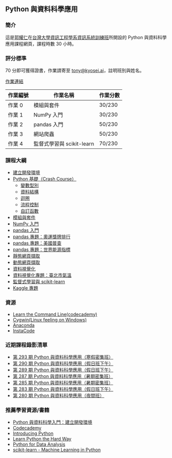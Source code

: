 ## Python 與資料科學應用

### 簡介

這是[郭耀仁](https://www.facebook.com/yaojen.kuo.1)在[台灣大學資訊工程學系資訊系統訓練班](https://www.csie.ntu.edu.tw/train/)所開設的 Python 與資料科學應用課程網頁，課程時數 30 小時。

### 評分標準

70 分即可獲得證書，作業請寄至 tony@kyosei.ai，註明班別與姓名。

[作業連結](https://yaojenkuo.github.io/python_4_ds/homework.slides.html)

|作業編號|作業名稱|作業分數|
|-------|------|-------|
|作業 0|模組與套件|30/230|
|作業 1|NumPy 入門|30/230|
|作業 2|pandas 入門|50/230|
|作業 3|網站爬蟲|50/230|
|作業 4|監督式學習與 scikit-learn|70/230|

### 課程大綱

- [建立開發環境](https://yaojenkuo.github.io/python_4_ds/dev_env.slides.html)
- [Python 基礎（Crash Course）](https://yaojenkuo.github.io/python_4_ds/python_crash_course.slides.html)
    - [變數型別](https://yaojenkuo.github.io/python_4_ds/variable_types.slides.html)
    - [資料結構](https://yaojenkuo.github.io/python_4_ds/data_structure.slides.html)
    - [迴圈](https://yaojenkuo.github.io/python_4_ds/loop.slides.html)
    - [流程控制](https://yaojenkuo.github.io/python_4_ds/control_statement.slides.html)
    - [自訂函數](https://yaojenkuo.github.io/python_4_ds/function.slides.html)
- [模組與套件](https://yaojenkuo.github.io/python_4_ds/module.slides.html)
- [NumPy 入門](https://yaojenkuo.github.io/python_4_ds/ch4.slides.html)
- [pandas 入門](https://yaojenkuo.github.io/python_4_ds/pandas_intro.slides.html)
- [pandas 專題：奧運獎牌排行](https://yaojenkuo.github.io/python_4_ds/pandas_olympic.slides.html)
- [pandas 專題：美國普查](https://yaojenkuo.github.io/python_4_ds/pandas_us_census.slides.html)
- [pandas 專題：世界能源指標](https://yaojenkuo.github.io/python_4_ds/pandas_energy_indicator.slides.html)
- [靜態網頁擷取](https://yaojenkuo.github.io/python_4_ds/static_scraper.slides.html)
- [動態網頁擷取](https://yaojenkuo.github.io/python_4_ds/dynamic_scraper.slides.html)
- [資料視覺化]()
- [資料視覺化專題：臺北市氣溫]()
- [監督式學習與 scikit-learn]()
- [Kaggle 專題]()

### 資源

- [Learn the Command Line(codecademy)](https://www.codecademy.com/learn/learn-the-command-line)
- [Cygwin(Linux feeling on Windows)](http://www.cygwin.com/)
- [Anaconda](https://www.continuum.io/downloads)
- [InstaCode](http://instacode.live/channel/tony)

### 近期課程錄影清單

- [第 293 期 Python 與資料科學應用（寒假密集班）](https://www.youtube.com/playlist?list=PLEq7iw5uOtuUp3Iv2e9CFSMpocWSB36va)
- [第 290 期 Python 與資料科學應用（假日班下午）](https://www.youtube.com/playlist?list=PLEq7iw5uOtuXK0Rs8VVzDMJEiN2ZlvFr4)
- [第 289 期 Python 與資料科學應用（假日班下午）](https://www.youtube.com/playlist?list=PLEq7iw5uOtuVnMbRb76tCn2qW3Ft9osAz)
- [第 287 期 Python 與資料科學應用（暑期密集班）](https://www.youtube.com/playlist?list=PLEq7iw5uOtuVKZvkQ0B7S6fszUnEf8PmQ)
- [第 285 期 Python 與資料科學應用（暑期密集班）](https://www.youtube.com/playlist?list=PLEq7iw5uOtuX9DstAUP0yFc8Ay6AMuvkS)
- [第 283 期 Python 與資料科學應用（假日班下午）](https://www.youtube.com/playlist?list=PLEq7iw5uOtuXWTMjHisPwOHKhu_jZPn2C)
- [第 280 期 Python 與資料科學應用（夜間班）](https://www.youtube.com/playlist?list=PLEq7iw5uOtuVLOqYRt9QwUme8S5oXioxB)

### 推薦學習資源/書籍

- [Python 與資料科學入門：建立開發環境](https://www.udemy.com/intro-to-python-ds-1)
- [Codecademy](https://www.codecademy.com)
- [Introducing Python](http://shop.oreilly.com/product/0636920028659.do)
- [Learn Python the Hard Way](https://www.amazon.com/Learn-Python-Hard-Way-Introduction/dp/0321884914)
- [Python for Data Analysis](http://shop.oreilly.com/product/0636920023784.do)
- [scikit-learn - Machine Learning in Python](http://scikit-learn.org/stable/)